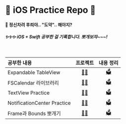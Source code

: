 # 🦋 iOS Practice Repo 🦋


#### 🤔 정신차려 후릐야.. "도약".. 해야지?

##### ✨✨✨ iOS + Swift 공부한 걸 기록합니다. 뽀개보쟈~~~!


<br>

|공부한 내용|프로젝트|내용 정리|
|:-|:-:|:-:|
| Expandable TableView | [👩‍🚀](https://github.com/heerucan/iOS-Practice/tree/main/Expandable%20TableView%20Practice) | [🗳](https://roniruny.tistory.com/146) | 
| FSCalendar 라이브러리 | [👩‍🚀](https://github.com/heerucan/iOS-Practice/tree/main/FSCalendar%20Practice) | [🗳](https://www.notion.so/FSCalendar-e7b34798b3b049518dae21cf7a253bb2) | 
| TextView Practice | [👩‍🚀](https://github.com/heerucan/iOS-Practice/tree/main/TextView%20Practice) | [🗳](https://roniruny.tistory.com/149) | 
| NotificationCenter Practice | [👩‍🚀](https://github.com/heerucan/iOS-Practice/tree/main/NotificationCenter%20Practice) | [🗳](https://roniruny.tistory.com/151) | 
| Frame과 Bounds 뽀개기 | [👩‍🚀](https://github.com/heerucan/iOS-Practice/tree/main/iOS%20Practice) | [🗳](https://elastic-failing-242.notion.site/Frame-Bounds-c07d86028ac64f98a2326f4182ed7395) | 

